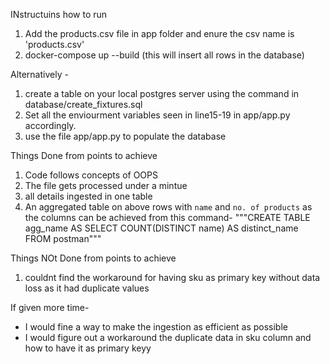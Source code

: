 INstructuins how to run
1. Add the products.csv file in app folder and enure the csv name is 'products.csv'
2. docker-compose up --build (this will insert all rows in the database)

Alternatively - 
1. create a table on your local postgres server using the command in database/create_fixtures.sql
2. Set all the enviourment variables seen in line15-19 in app/app.py accordingly.
3. use the file app/app.py to populate the database


Things Done from points to achieve
1. Code follows concepts of OOPS
2. The file gets processed under a mintue 
4. all details ingested in one table 
5. An aggregated table on above rows with `name` and `no. of products` as the columns can be achieved from this command- """CREATE TABLE agg_name AS SELECT COUNT(DISTINCT name) AS distinct_name FROM postman"""



Things NOt Done from points to achieve
1. couldnt find the workaround for having sku as primary key without data loss as it had duplicate values


If given more time- 
- I would fine a way to make the ingestion as efficient as possible
- I would figure out a workaround the duplicate data in sku column and how to have it as primary keyy
